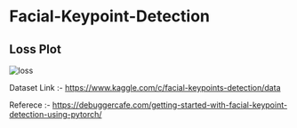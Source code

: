 # Facial-Keypoint-Detection

## Loss Plot
![loss](https://user-images.githubusercontent.com/48522685/116507713-75a63e00-a8dd-11eb-93e4-6d61925b949c.png)

Dataset Link :- https://www.kaggle.com/c/facial-keypoints-detection/data

Referece     :- https://debuggercafe.com/getting-started-with-facial-keypoint-detection-using-pytorch/
